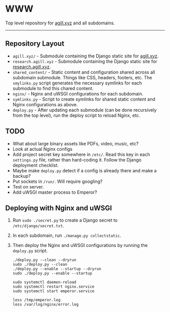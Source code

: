 # WWW

Top level repository for [agill.xyz](https://agill.xyz) and all subdomains.

---

## Repository Layout

* `agill.xyz/` - Submodule containing the Django static site for [agill.xyz](https://agill.xyz).
* `research.agill.xyz` - Submodule containing the Django static site for [research.agill.xyz](https://research.agill.xyz).
* `shared_content/` - Static content and configuration shared across all subdomain submodule. Things like CSS, headers, footers, etc. The `smylinks.py` script generates the necessary symlinks for each submodule to find this chared content.
* `nginx/` - Nginx and uWSGI configurations for each subdomain.
* `symlinks.py` - Script to create symlinks for shared static content and Nginx configurations as above.
* `deploy.py` - After updating each submodule (can be done recursively from the top level), run the deploy script to reload Nginx, etc.

## TODO

* What about large binary assets like PDFs, video, music, etc?
* Look at actual Nginx configs
* Add project secret key somewhere in `/etc/`. Read this key in each `settings.py` file, rather than hard-coding it. Follow the Django deployment checklist.
* Maybe make `deploy.py` detect if a config is already there and make a backup?
* Put sockets in `/run/`. Will require googling?
* Test on server.
* Add uWSGI master process to Emperor?

## Deploying with Nginx and uWSGI

1. Run `sudo ./secret.py` to create a Django secret to `/etc/django/secret.txt`.
2. In each subdomain, run `./manage.py collectstatic`.
3. Then deploy the Nginx and uWSGI configurations by running the `deploy.py` script.

    ```shell
    ./deploy.py --clean --dryrun
    sudo ./deploy.py --clean
    ./deploy.py --enable --startup --dryrun
    sudo ./deploy.py --enable --startup

    sudo systemctl daemon-reload
    sudo systemctl restart nginx.service
    sudo systemctl start emperor.service

    less /tmp/emperor.log
    less /var/log/nginx/error.log
    ```
